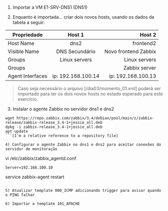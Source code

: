 1) Importar a VM E1-SRV-DNS1 (DNS1)

2) Enquanto é importada... criar dois novos hosts, usando os dados da tabela a seguir:

| Propriedade        | Host 1             | Host 2               |
| ------------------ |:------------------:| --------------------:|
| Host Name          | dns2               | frontend2            |
| Visible Name       | DNS Secundário     | Novo frontend Zabbix |
| Groups             | Linux servers      | Linux servers        |
| Groups             |                    | Zabbix server        |
| Agent Interfaces   | ip: 192.168.100.14 | ip: 192.168.100.13   |

> Caso seja necessário o arquivo [/dia03/momento_01.xml] poderá ser importado para ter os dois novos hosts no estado esperado para este exercício.

3) Instalar o agente Zabbix no servidor dns1 e dns2
```
wget https://repo.zabbix.com/zabbix/3.4/debian/pool/main/z/zabbix-release/zabbix-release_3.4-1+jessie_all.deb
dpkg -i zabbix-release_3.4-1+jessie_all.deb
apt update
```[I'm a relative reference to a repository file]

4) Configurar o agente Zabbix no dns1 e dns2 para aceitar conexões do servidor de monitoração

```
vi /etc/zabbix/zabbix_agentd.conf
```
Server=192.168.100.10
```
service zabbix-agent restart
```

5) Atualizar template 000_ICMP adicionando trigger para avisar quando o PING falhar

6) Importar o template 101_APACHE

